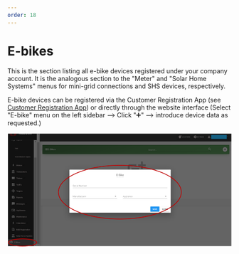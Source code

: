 ```yaml
---
order: 18
---
```


# E-bikes

This is the section listing all e-bike devices registered under your company account.
It is the analogous section to the "Meter" and "Solar Home Systems" menus for mini-grid connections and SHS devices, respectively.

E-bike devices can be registered via the Customer Registration App (see [Customer Registration App](android-apps#customer-registration-app)) or directly through the website interface (Select "E-bike" menu on the left sidebar --> Click ":heavy_plus_sign:" --> introduce device data as requested.)

![New E-Bike](images/new-ebike.png)
